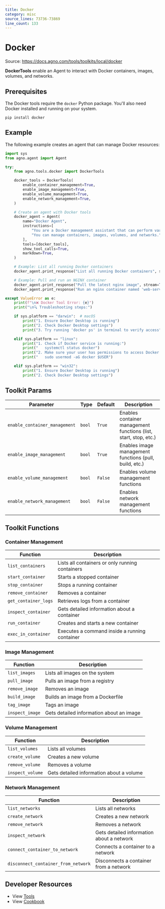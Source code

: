 ```yaml
---
title: Docker
category: misc
source_lines: 73736-73869
line_count: 133
---
```


# Docker
Source: https://docs.agno.com/tools/toolkits/local/docker



**DockerTools** enable an Agent to interact with Docker containers, images, volumes, and networks.

## Prerequisites

The Docker tools require the `docker` Python package. You'll also need Docker installed and running on your system.

```shell
pip install docker
```

## Example

The following example creates an agent that can manage Docker resources:

```python cookbook/tools/docker_tools.py
import sys
from agno.agent import Agent

try:
    from agno.tools.docker import DockerTools

    docker_tools = DockerTools(
        enable_container_management=True,
        enable_image_management=True,
        enable_volume_management=True,
        enable_network_management=True,
    )

    # Create an agent with Docker tools
    docker_agent = Agent(
        name="Docker Agent",
        instructions=[
            "You are a Docker management assistant that can perform various Docker operations.",
            "You can manage containers, images, volumes, and networks.",
        ],
        tools=[docker_tools],
        show_tool_calls=True,
        markdown=True,
    )

    # Example: List all running Docker containers
    docker_agent.print_response("List all running Docker containers", stream=True)

    # Example: Pull and run an NGINX container
    docker_agent.print_response("Pull the latest nginx image", stream=True)
    docker_agent.print_response("Run an nginx container named 'web-server' on port 8080", stream=True)

except ValueError as e:
    print(f"\n❌ Docker Tool Error: {e}")
    print("\n🔍 Troubleshooting steps:")

    if sys.platform == "darwin":  # macOS
        print("1. Ensure Docker Desktop is running")
        print("2. Check Docker Desktop settings")
        print("3. Try running 'docker ps' in terminal to verify access")

    elif sys.platform == "linux":
        print("1. Check if Docker service is running:")
        print("   systemctl status docker")
        print("2. Make sure your user has permissions to access Docker:")
        print("   sudo usermod -aG docker $USER")

    elif sys.platform == "win32":
        print("1. Ensure Docker Desktop is running")
        print("2. Check Docker Desktop settings")
```

## Toolkit Params

| Parameter                     | Type   | Default | Description                                                      |
| ----------------------------- | ------ | ------- | ---------------------------------------------------------------- |
| `enable_container_management` | `bool` | `True`  | Enables container management functions (list, start, stop, etc.) |
| `enable_image_management`     | `bool` | `True`  | Enables image management functions (pull, build, etc.)           |
| `enable_volume_management`    | `bool` | `False` | Enables volume management functions                              |
| `enable_network_management`   | `bool` | `False` | Enables network management functions                             |

## Toolkit Functions

### Container Management

| Function             | Description                                     |
| -------------------- | ----------------------------------------------- |
| `list_containers`    | Lists all containers or only running containers |
| `start_container`    | Starts a stopped container                      |
| `stop_container`     | Stops a running container                       |
| `remove_container`   | Removes a container                             |
| `get_container_logs` | Retrieves logs from a container                 |
| `inspect_container`  | Gets detailed information about a container     |
| `run_container`      | Creates and starts a new container              |
| `exec_in_container`  | Executes a command inside a running container   |

### Image Management

| Function        | Description                              |
| --------------- | ---------------------------------------- |
| `list_images`   | Lists all images on the system           |
| `pull_image`    | Pulls an image from a registry           |
| `remove_image`  | Removes an image                         |
| `build_image`   | Builds an image from a Dockerfile        |
| `tag_image`     | Tags an image                            |
| `inspect_image` | Gets detailed information about an image |

### Volume Management

| Function         | Description                              |
| ---------------- | ---------------------------------------- |
| `list_volumes`   | Lists all volumes                        |
| `create_volume`  | Creates a new volume                     |
| `remove_volume`  | Removes a volume                         |
| `inspect_volume` | Gets detailed information about a volume |

### Network Management

| Function                            | Description                               |
| ----------------------------------- | ----------------------------------------- |
| `list_networks`                     | Lists all networks                        |
| `create_network`                    | Creates a new network                     |
| `remove_network`                    | Removes a network                         |
| `inspect_network`                   | Gets detailed information about a network |
| `connect_container_to_network`      | Connects a container to a network         |
| `disconnect_container_from_network` | Disconnects a container from a network    |

## Developer Resources

* View [Tools](https://github.com/agno-agi/agno/blob/main/libs/agno/agno/tools/docker.py)
* View [Cookbook](https://github.com/agno-agi/agno/blob/main/cookbook/tools/docker_tools.py)


